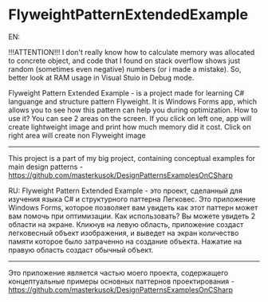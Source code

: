 # FlyweightPatternExtendedExample
EN:

!!!ATTENTION!!!
I don't really know how to calculate memory was allocated to concrete object, and code that I found on stack overflow shows just random
(sometimes even negative) numbers (or i made a mistake). So, better look at RAM usage in Visual Stuio in Debug mode. 

Flyweight Pattern Extended Example - is a project made for learning C# languange and structure pattern Flyweight. It is Windows Forms app,
which allows you to see how this pattern can help you during optimization. 
How to use it?
You can see 2 areas on the screen. If you click on left one, app will create lightweight image and print how much memory did it cost. 
Click on right area will create non Flyweight image
*******************************************************************************************************************************
This project is a part of my big project, containing conceptual examples for main design patterns - 
https://github.com/masterkusok/DesignPatternsExamplesOnCSharp

RU:
Flyweight Pattern Extended Example - это проект, сделанный для изучения языка C# и структурного паттерна Легковес. Это приложение 
Windows Forms, которое позволяет вам увидеть как этот паттерн может вам помочь при оптимизации.
Как использовать?
Вы можете увидеть 2 области на экране. Кликнув на левую область, приложение создаст легковесный объект изображения, и выведет на экран
количество памяти которое было затраченно на создание объекта. Нажатие на правую область создаст обычный объект.
*******************************************************************************************************************************
Это приложение является частью моего проекта, содержащего концептуальные примеры основных паттернов проектирования - 
https://github.com/masterkusok/DesignPatternsExamplesOnCSharp